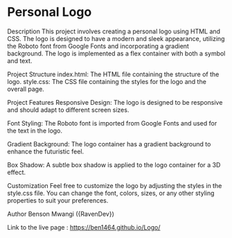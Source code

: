 # Personal Logo

Description
This project involves creating a personal logo using HTML and CSS. The logo is designed to have a modern and sleek appearance, utilizing the Roboto font from Google Fonts and incorporating a gradient background. The logo is implemented as a flex container with both a symbol and text.

Project Structure
index.html: The HTML file containing the structure of the logo.
style.css: The CSS file containing the styles for the logo and the overall page.


Project Features
Responsive Design: The logo is designed to be responsive and should adapt to different screen sizes.

Font Styling: The Roboto font is imported from Google Fonts and used for the text in the logo.

Gradient Background: The logo container has a gradient background to enhance the futuristic feel.

Box Shadow: A subtle box shadow is applied to the logo container for a 3D effect.


Customization
Feel free to customize the logo by adjusting the styles in the style.css file. You can change the font, colors, sizes, or any other styling properties to suit your preferences.

Author
Benson Mwangi ({RavenDev})

Link to the live page : https://ben1464.github.io/Logo/
